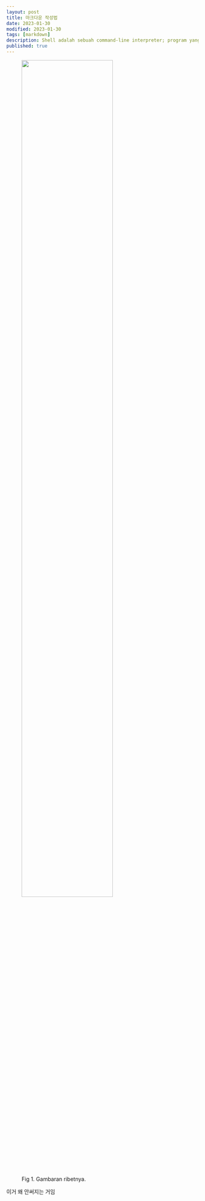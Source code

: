 ```yaml
---
layout: post
title: 마크다운 작성법
date: 2023-01-30
modified: 2023-01-30
tags: [markdown]
description: Shell adalah sebuah command-line interpreter; program yang berperan sebagai penerjemah perintah yang diinputkan oleh User yang melalui terminal, sehingga perintah tersebut bisa dimengerti oleh si Kernel.
published: true
---
```


<figure>
<img src="https://velog.velcdn.com/images/uwriym/post/59e4cc19-a220-45b6-94ab-8e8ac44b5b0a/image.jpeg" width="75%"/>

<figcaption>Fig 1. Gambaran ribetnya.</figcaption>
</figure>

이거 왜 안써지는 거임

